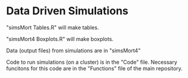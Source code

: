 # Data Driven Simulations

"simsMort Tables.R" will make tables.

"simsMort4 Boxplots.R" will make boxplots. 

Data (output files) from simulations are in "simsMort4"

Code to run simulations (on a cluster) is in the "Code" file. Necessary funcitons for this code are in the "Functions" file of the main repository.
